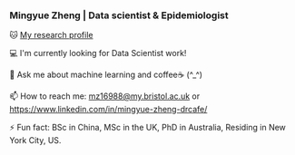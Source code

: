 ### Mingyue Zheng | Data scientist & Epidemiologist

🐱 [My research profile](https://mingyuelovesds.netlify.app/index.html)

💻 I'm currently looking for Data Scientist work!

💬 Ask me about machine learning and coffee☕ (^_^)

📫 How to reach me: [mz16988@my.bristol.ac.uk](mz16988@my.bristol.ac.uk) or https://www.linkedin.com/in/mingyue-zheng-drcafe/

⚡ Fun fact: BSc in China, MSc in the UK, PhD in Australia, Residing in New York City, US.


<!--
**Karenlovesds/Karenlovesds** is a ✨ _special_ ✨ repository because its `README.md` (this file) appears on your GitHub profile.

Here are some ideas to get you started:


- 🔭 I’m currently working on ...
- 🌱 I’m currently learning ...
- 👯 I’m looking to collaborate on ...
- 🤔 I’m looking for help with ...
- 💬 Ask me about ...
- 📫 How to reach me: ...
- 😄 Pronouns: ...

more emoji check below
https://github.com/ikatyang/emoji-cheat-sheet/blob/master/README.md
-->
